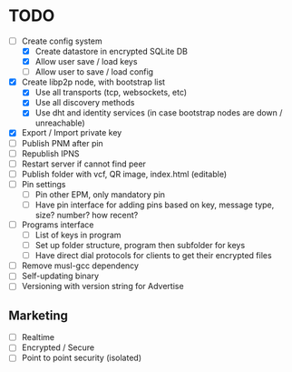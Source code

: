 # TODO

- [ ] Create config system
  - [x] Create datastore in encrypted SQLite DB
  - [x] Allow user save / load keys
  - [ ] Allow user to save / load config
- [x] Create libp2p node, with bootstrap list
  - [x] Use all transports (tcp, websockets, etc)
  - [x] Use all discovery methods
  - [x] Use dht and identity services (in case bootstrap nodes are down / unreachable)
- [x] Export / Import private key
- [ ] Publish PNM after pin
- [ ] Republish IPNS
- [ ] Restart server if cannot find peer
- [ ] Publish folder with vcf, QR image, index.html (editable)
- [ ] Pin settings
  - [ ] Pin other EPM, only mandatory pin
  - [ ] Have pin interface for adding pins based on key, message type, size? number? how recent?
- [ ] Programs interface
  - [ ] List of keys in program
  - [ ] Set up folder structure, program then subfolder for keys
  - [ ] Have direct dial protocols for clients to get their encrypted files
- [ ] Remove musl-gcc dependency
- [ ] Self-updating binary
- [ ] Versioning with version string for Advertise

## Marketing

- [ ] Realtime
- [ ] Encrypted / Secure
- [ ] Point to point security (isolated)
